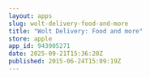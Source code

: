 ```yaml
---
layout: apps
slug: wolt-delivery-food-and-more
title: "Wolt Delivery: Food and more"
store: apple
app_id: 943905271
date: 2025-09-21T15:36:20Z
published: 2015-06-24T15:09:19Z
---
```

